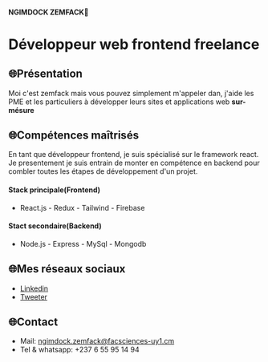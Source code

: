 #### NGIMDOCK ZEMFACK🐻
# Développeur web frontend freelance 

## 🌐Présentation
Moi c'est zemfack mais vous pouvez simplement m'appeler dan, j'aide les PME et les particuliers à développer leurs sites et applications web
 **sur-mésure**
 
## 🌐Compétences maîtrisés
En tant que développeur frontend, je suis spécialisé sur le framework react. Je presentement je suis entrain de monter en compétence en backend pour combler toutes les étapes de développement d'un projet.

#### Stack principale(Frontend)
- React.js - Redux - Tailwind - Firebase

#### Stact secondaire(Backend)
- Node.js - Express - MySql - Mongodb

## 🌐Mes réseaux sociaux
- [Linkedin](https://www.linkedin.com/in/ngimdock-zemfack/)
- [Tweeter](https://github.com/ngimdock)

## 🌐Contact
- Mail: ngimdock.zemfack@facsciences-uy1.cm
- Tel & whatsapp: +237 6 55 95 14 94

